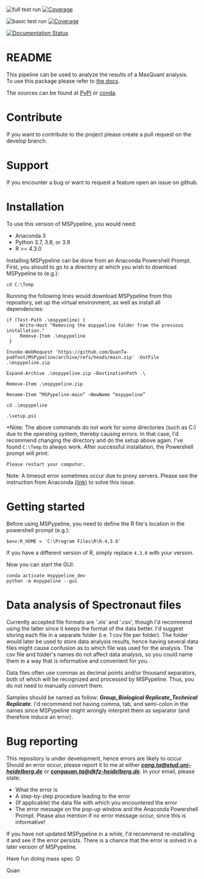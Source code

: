 ![full test run](https://github.com/siheming/mspypeline/workflows/full%20test%20run/badge.svg?branch=master)
[![Coverage](https://codecov.io/gh/siheming/mspypeline/branch/master/graph/badge.svg?flag=full-test-run)](https://codecov.io/gh/siheming/mspypeline/branch/master)

![basic test run](https://github.com/siheming/mspypeline/workflows/basic%20test%20run/badge.svg?branch=develop)
[![Coverage](https://codecov.io/gh/siheming/mspypeline/branch/develop/graph/badge.svg?flag=basic-test-run)](https://codecov.io/gh/siheming/mspypeline/branch/develop)

[![Documentation Status](https://readthedocs.org/projects/mspypeline/badge/?version=latest)](https://mspypeline.readthedocs.io/en/latest/?badge=latest)

# README
This pipeline can be used to analyze the results of a MaxQuant analysis.  
To use this package please refer to [the docs](https://mspypeline.readthedocs.io/en/latest/index.html).  

The sources can be found at [PyPI](https://pypi.org/project/mspypeline/) or
[conda](https://anaconda.org/siheming/mspypeline).

# Contribute
If you want to contribute to the project please create a pull request on the develop branch.

# Support
If you encounter a bug or want to request a feature open an issue on github.

# Installation
To use this version of MSPypeline, you would need:
- Anaconda 3
- Python 3.7, 3.8, or 3.9
- R >= 4.3.0

Installing MSPypeline can be done from an Anaconda Powershell Prompt. First, you should to go to a directory at which you wish to download MSPypeline to (e.g.):
```
cd C:\Temp
```

Running the following lines would download MSPypeline from this repository, set up the virtual environment, as well as install all dependencies:

```
if (Test-Path .\mspypeline) {
     Write-Host "Removing the mspypeline folder from the previous installation."
     Remove-Item .\mspypeline
 }
 
Invoke-WebRequest 'https://github.com/QuanTa-padfoot/MSPypeline/archive/refs/heads/main.zip' -OutFile .\mspypeline.zip

Expand-Archive .\mspypeline.zip –DestinationPath .\
 
Remove-Item .\mspypeline.zip

Rename-Item “MSPypeline-main” –NewName “mspypeline”

cd .\mspypeline

.\setup.ps1
```

*Note: The above commands do not work for some directories (such as C:) due to the operating system, thereby causing errors. In that case, I'd recommend changing the directory and do the setup above again. I've found `C:\Temp` to always work.
After successful installation, the Powershell prompt will print:
```
Please restart your computer.
```

Note: A timeout error sometimes occur due to proxy servers. Please see the instruction from Anaconda [(link)](https://docs.anaconda.com/working-with-conda/reference/security/) to solve this issue.

# Getting started
Before using MSPypeline, you need to define the R file's location in the powershell prompt (e.g.):
```
$env:R_HOME = 'C:\Program Files\R\R-4.3.0'
```

If you have a different version of R, simply replace `4.3.0` with your version.

Now you can start the GUI:
```
conda activate mspypeline_dev
python -m mspypeline --gui
```

# Data analysis of Spectronaut files
Currently accepted file formats are '.xls' and '.csv', though I'd recommend using the latter since it keeps the format of the data better. I'd suggest storing each file in a separate folder (i.e. 1 csv file per folder). The folder would later be used to store data analysis results, hence having several data files might cause confusion as to which file was used for the analysis. The csv file and folder's names do not affect data analysis, so you could name them in a way that is informative and convenient for you.

Data files often use commas as decimal points and/or thousand separators, both of which will be recognized and processed by MSPypeline. Thus, you do not need to manually convert them.

Samples should be named as follow: ***Group_Biological Replicate_Technical Replicate***. I'd recommend not having comma, tab, and semi-colon in the names since MSPypeline might wrongly interpret them as separator (and therefore induce an error).

# Bug reporting
This repository is under development, hence errors are likely to occur. Should an error occur, please report it to me at either ***cong.ta@stud.uni-heidelberg.de*** or ***congquan.ta@dkfz-heidelberg.de***. In your email, please state:
- What the error is
- A step-by-step procedure leading to the error
- (If applicable) the data file with which you encountered the error
- The error message on the pop-up window and the Anaconda Powershell Prompt. Please also mention if no error message occur, since this is informative!

If you have not updated MSPypeline in a while, I'd recommend re-installing it and see if the error persists. There is a chance that the error is solved in a later version of MSPypeline.


Have fun doing mass spec :D

Quan
